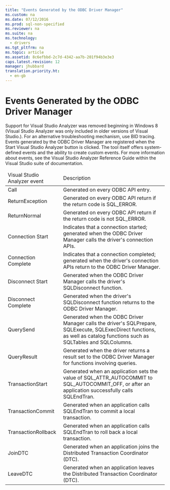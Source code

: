 ```yaml
---
title: "Events Generated by the ODBC Driver Manager"
ms.custom: na
ms.date: 07/12/2016
ms.prod: sql-non-specified
ms.reviewer: na
ms.suite: na
ms.technology: 
  - drivers
ms.tgt_pltfrm: na
ms.topic: article
ms.assetid: 8c6efbbd-2c7d-4342-aa7b-201f94b3e3e3
caps.latest.revision: 12
manager: jhubbard
translation.priority.ht: 
  - en-gb
---
```

# Events Generated by the ODBC Driver Manager
<?xml version="1.0" encoding="utf-8"?>
<developerConceptualDocument xmlns="http://ddue.schemas.microsoft.com/authoring/2003/5" xmlns:xlink="http://www.w3.org/1999/xlink" xmlns:xsi="http://www.w3.org/2001/XMLSchema-instance" xsi:schemaLocation="http://ddue.schemas.microsoft.com/authoring/2003/5 http://dduestorage.blob.core.windows.net/ddueschema/developer.xsd">
  <introduction>
    <alert class="important">
      <para>Support for Visual Studio Analyzer was removed beginning in Windows 8 (Visual Studio Analyzer was only included in older versions of Visual Studio.). For an alternative troubleshooting mechanism, use BID tracing.</para>
    </alert>
    <para>Events generated by the ODBC Driver Manager are registered when the Start Visual Studio Analyzer button is clicked. The tool itself offers system-defined events and the ability to create custom events. For more information about events, see the <legacyItalic>Visual Studio Analyzer Reference Guide</legacyItalic> within the Visual Studio suite of documentation.</para>
    <table xmlns:caps="http://schemas.microsoft.com/build/caps/2013/11">
      <thead>
        <tr>
          <TD>
            <para>Visual Studio Analyzer event</para>
          </TD>
          <TD>
            <para>Description</para>
          </TD>
        </tr>
      </thead>
      <tbody>
        <tr>
          <TD>
            <para>
              <legacyBold>Call</legacyBold>
            </para>
          </TD>
          <TD>
            <para>Generated on every ODBC API entry.</para>
          </TD>
        </tr>
        <tr>
          <TD>
            <para>
              <legacyBold>ReturnException</legacyBold>
            </para>
          </TD>
          <TD>
            <para>Generated on every ODBC API return if the return code is SQL_ERROR.</para>
          </TD>
        </tr>
        <tr>
          <TD>
            <para>
              <legacyBold>ReturnNormal</legacyBold>
            </para>
          </TD>
          <TD>
            <para>Generated on every ODBC API return if the return code is not SQL_ERROR.</para>
          </TD>
        </tr>
        <tr>
          <TD>
            <para>
              <legacyBold>Connection Start</legacyBold>
            </para>
          </TD>
          <TD>
            <para>Indicates that a connection started; generated when the ODBC Driver Manager calls the driver's connection APIs.</para>
          </TD>
        </tr>
        <tr>
          <TD>
            <para>
              <legacyBold>Connection Complete</legacyBold>
            </para>
          </TD>
          <TD>
            <para>Indicates that a connection completed; generated when the driver's connection APIs return to the ODBC Driver Manager.</para>
          </TD>
        </tr>
        <tr>
          <TD>
            <para>
              <legacyBold>Disconnect Start</legacyBold>
            </para>
          </TD>
          <TD>
            <para>Generated when the ODBC Driver Manager calls the driver's <legacyBold>SQLDisconnect</legacyBold> function.</para>
          </TD>
        </tr>
        <tr>
          <TD>
            <para>
              <legacyBold>Disconnect Complete</legacyBold>
            </para>
          </TD>
          <TD>
            <para>Generated when the driver's <legacyBold>SQLDisconnect</legacyBold> function returns to the ODBC Driver Manager.</para>
          </TD>
        </tr>
        <tr>
          <TD>
            <para>
              <legacyBold>QuerySend</legacyBold>
            </para>
          </TD>
          <TD>
            <para>Generated when the ODBC Driver Manager calls the driver's <legacyBold>SQLPrepare</legacyBold>, <legacyBold>SQLExecute</legacyBold>, <legacyBold>SQLExecDirect</legacyBold> functions, as well as catalog functions such as <legacyBold>SQLTables</legacyBold> and <legacyBold>SQLColumns</legacyBold>.</para>
          </TD>
        </tr>
        <tr>
          <TD>
            <para>
              <legacyBold>QueryResult</legacyBold>
            </para>
          </TD>
          <TD>
            <para>Generated when the driver returns a result set to the ODBC Driver Manager for functions involving queries.</para>
          </TD>
        </tr>
        <tr>
          <TD>
            <para>
              <legacyBold>TransactionStart</legacyBold>
            </para>
          </TD>
          <TD>
            <para>Generated when an application sets the value of SQL_ATTR_AUTOCOMMIT to SQL_AUTOCOMMIT_OFF, or after an application successfully calls <legacyBold>SQLEndTran</legacyBold>.</para>
          </TD>
        </tr>
        <tr>
          <TD>
            <para>
              <legacyBold>TransactionCommit</legacyBold>
            </para>
          </TD>
          <TD>
            <para>Generated when an application calls <legacyBold>SQLEndTran</legacyBold> to commit a local transaction.</para>
          </TD>
        </tr>
        <tr>
          <TD>
            <para>
              <legacyBold>TransactionRollback</legacyBold>
            </para>
          </TD>
          <TD>
            <para>Generated when an application calls <legacyBold>SQLEndTran</legacyBold> to roll back a local transaction.</para>
          </TD>
        </tr>
        <tr>
          <TD>
            <para>
              <legacyBold>JoinDTC</legacyBold>
            </para>
          </TD>
          <TD>
            <para>Generated when an application joins the Distributed Transaction Coordinator (DTC).</para>
          </TD>
        </tr>
        <tr>
          <TD>
            <para>
              <legacyBold>LeaveDTC</legacyBold>
            </para>
          </TD>
          <TD>
            <para>Generated when an application leaves the Distributed Transaction Coordinator (DTC).</para>
          </TD>
        </tr>
      </tbody>
    </table>
  </introduction>
  <relatedTopics />
</developerConceptualDocument>